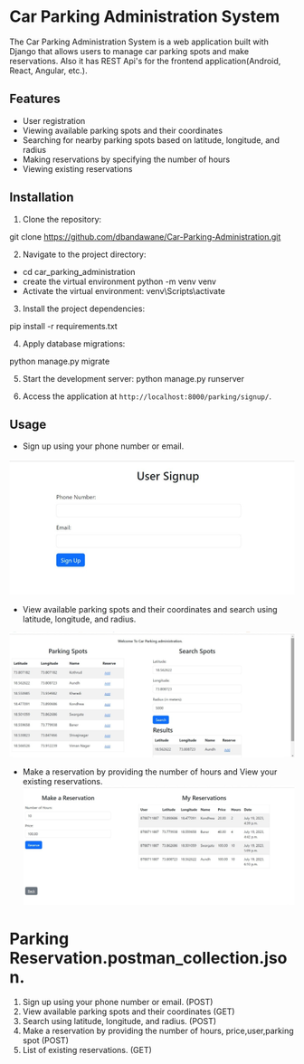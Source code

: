# Car Parking Administration System

The Car Parking Administration System is a web application built with Django that allows users to manage car parking spots and make reservations.
Also it has REST Api's for the frontend application(Android, React, Angular, etc.).

## Features

- User registration
- Viewing available parking spots and their coordinates
- Searching for nearby parking spots based on latitude, longitude, and radius
- Making reservations by specifying the number of hours
- Viewing existing reservations

## Installation

1. Clone the repository:

git clone https://github.com/dbandawane/Car-Parking-Administration.git


2. Navigate to the project directory:

- cd car_parking_administration
- create the virtual environment
  python -m venv venv
- Activate the virtual environment:
  venv\Scripts\activate


3. Install the project dependencies:

pip install -r requirements.txt

4. Apply database migrations:

python manage.py migrate


5. Start the development server:
python manage.py runserver


6. Access the application at `http://localhost:8000/parking/signup/`.


## Usage

- Sign up using your phone number or email.

![img.png](img.png)
- View available parking spots and their coordinates and search using latitude, longitude, and radius.

![img_1.png](img_1.png)

- Make a reservation by providing the number of hours and View your existing reservations.
![img_2.png](img_2.png)


# Parking Reservation.postman_collection.json.

1) Sign up using your phone number or email. (POST)
2) View available parking spots and their coordinates (GET)
3) Search using latitude, longitude, and radius. (POST)
4) Make a reservation by providing the number of hours, price,user,parking spot (POST)
5) List of existing reservations. (GET)




